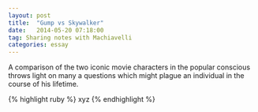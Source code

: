 ```yaml
---
layout: post
title:  "Gump vs Skywalker"
date:   2014-05-20 07:18:00
tag: Sharing notes with Machiavelli
categories: essay
---
```


A comparison of the two iconic movie characters in the popular conscious throws light on many a questions which might plague an individual in the course of his lifetime. 



{% highlight ruby %}
xyz
{% endhighlight %}


